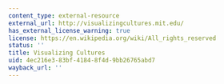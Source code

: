 ```yaml
---
content_type: external-resource
external_url: http://visualizingcultures.mit.edu/
has_external_license_warning: true
license: https://en.wikipedia.org/wiki/All_rights_reserved
status: ''
title: Visualizing Cultures
uid: 4ec216e3-83bf-4184-8f4d-9bb26765abd7
wayback_url: ''
---
```

